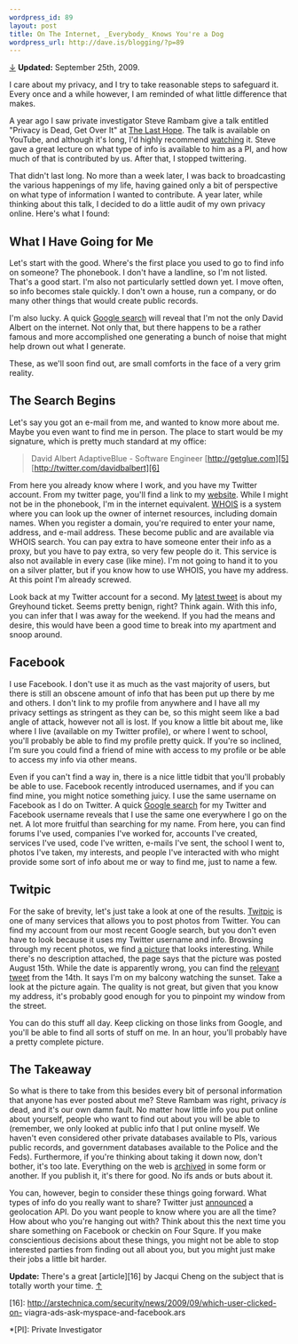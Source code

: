 ```yaml
---
wordpress_id: 89
layout: post
title: On The Internet, _Everybody_ Knows You're a Dog
wordpress_url: http://dave.is/blogging/?p=89
---
```


[↓][1] **Updated:** September 25th, 2009.

I care about my privacy, and I try to take reasonable steps to safeguard it. Every once and a while however, I am reminded of what little difference that makes.

A year ago I saw private investigator Steve Rambam give a talk entitled "Privacy is Dead, Get Over It" at [The Last Hope][2]. The talk is available on YouTube, and although it's long, I'd highly recommend [watching][3] it. Steve gave a great lecture on what type of info is available to him as a PI, and how much of that is contributed by us. After that, I stopped twittering.

That didn't last long. No more than a week later, I was back to broadcasting the various happenings of my life, having gained only a bit of perspective on what type of information I wanted to contribute. A year later, while thinking about this talk, I decided to do a little audit of my own privacy online. Here's what I found:

## What I Have Going for Me

Let's start with the good. Where's the first place you used to go to find info on someone? The phonebook. I don't have a landline, so I'm not listed. That's a good start. I'm also not particularly settled down yet. I move often, so info becomes stale quickly. I don't own a house, run a company, or do many other things that would create public records.

I'm also lucky. A quick [Google search][4] will reveal that I'm not the only David Albert on the internet. Not only that, but there happens to be a rather famous and more accomplished one generating a bunch of noise that might help drown out what I generate.

These, as we'll soon find out, are small comforts in the face of a very grim reality.

## The Search Begins

Let's say you got an e-mail from me, and wanted to know more about me. Maybe you even want to find me in person. The place to start would be my signature, which is pretty much standard at my office:

> David Albert AdaptiveBlue - Software Engineer [http://getglue.com][5] [http://twitter.com/davidbalbert][6]

From here you already know where I work, and you have my Twitter account. From my twitter page, you'll find a link to my [website][7]. While I might not be in the phonebook, I'm in the internet equivalent. [WHOIS][8] is a system where you can look up the owner of internet resources, including domain names. When you register a domain, you're required to enter your name, address, and e-mail address. These become public and are available via WHOIS search. You can pay extra to have someone enter their info as a proxy, but you have to pay extra, so very few people do it. This service is also not available in every case (like mine). I'm not going to hand it to you on a silver platter, but if you know how to use WHOIS, you have my address. At this point I'm already screwed.

Look back at my Twitter account for a second. My [latest tweet][9] is about my Greyhound ticket. Seems pretty benign, right? Think again. With this info, you can infer that I was away for the weekend. If you had the means and desire, this would have been a good time to break into my apartment and snoop around.

## Facebook

I use Facebook. I don't use it as much as the vast majority of users, but there is still an obscene amount of info that has been put up there by me and others. I don't link to my profile from anywhere and I have all my privacy settings as stringent as they can be, so this might seem like a bad angle of attack, however not all is lost. If you know a little bit about me, like where I live (available on my Twitter profile), or where I went to school, you'll probably be able to find my profile pretty quick. If you're so inclined, I'm sure you could find a friend of mine with access to my profile or be able to access my info via other means.

Even if you can't find a way in, there is a nice little tidbit that you'll probably be able to use. Facebook recently introduced usernames, and if you can find mine, you might notice something juicy. I use the same username on Facebook as I do on Twitter. A quick [Google search][10] for my Twitter and Facebook username reveals that I use the same one everywhere I go on the net. A lot more fruitful than searching for my name. From here, you can find forums I've used, companies I've worked for, accounts I've created, services I've used, code I've written, e-mails I've sent, the school I went to, photos I've taken, my interests, and people I've interacted with who might provide some sort of info about me or way to find me, just to name a few.

## Twitpic

For the sake of brevity, let's just take a look at one of the results. [Twitpic][11] is one of many services that allows you to post photos from Twitter. You can find my account from our most recent Google search, but you don't even have to look because it uses my Twitter username and info. Browsing through my recent photos, we find [a picture][12] that looks interesting. While there's no description attached, the page says that the picture was posted August 15th. While the date is apparently wrong, you can find the [relevant tweet][13] from the 14th. It says I'm on my balcony watching the sunset. Take a look at the picture again. The quality is not great, but given that you know my address, it's probably good enough for you to pinpoint my window from the street.

You can do this stuff all day. Keep clicking on those links from Google, and you'll be able to find all sorts of stuff on me. In an hour, you'll probably have a pretty complete picture.

## The Takeaway

So what is there to take from this besides every bit of personal information that anyone has ever posted about me? Steve Rambam was right, privacy _is_ dead, and it's our own damn fault. No matter how little info you put online about yourself, people who want to find out about you will be able to (remember, we only looked at public info that I put online myself. We haven't even considered other private databases available to PIs, various public records, and government databases available to the Police and the Feds). Furthermore, if you're thinking about taking it down now, don't bother, it's too late. Everything on the web is [archived][14] in some form or another. If you publish it, it's there for good. No ifs ands or buts about it.

You can, however, begin to consider these things going forward. What types of info do you really want to share? Twitter just [announced][15] a geolocation API. Do you want people to know where you are all the time? How about who you're hanging out with? Think about this the next time you share something on Facebook or checkin on Four Squre. If you make conscientious decisions about these things, you might not be able to stop interested parties from finding out all about you, but you might just make their jobs a little bit harder.

**Update:** There's a great [article][16] by Jacqui Cheng on the subject that is totally worth your time. [↑][17]

 [1]: #update092509

 [2]: http://www.thelasthope.org/

 [3]: http://www.youtube.com/watch?v=Vsxxsrn2Tfs

 [4]: http://www.google.com/#q=David+Albert

 [5]: http://getglue.com/

 [6]: http://twitter.com/davidbalbert

 [7]: http://dave.is

 [8]: http://en.wikipedia.org/wiki/WHOIS

 [9]: http://twitter.com/davidbalbert/statuses/3590211560

 [10]: http://www.google.com/#q=davidbalbert

 [11]: http://twitpic.com

 [12]: http://twitpic.com/dx6o5

 [13]: http://twitter.com/davidbalbert/status/3318952536

 [14]: http://www.archive.org/

 [15]: http://blog.twitter.com/2009/08/location-location-location.html

 [16]: http://arstechnica.com/security/news/2009/09/which-user-clicked-on- viagra-ads-ask-myspace-and-facebook.ars

 [17]: #update_notice092509

 *[PI]: Private Investigator
